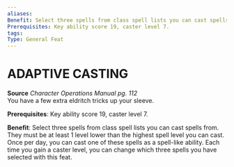 ```yaml
---
aliases: 
Benefit: Select three spells from class spell lists you can cast spells from. They must be at least 1 level lower than the highest spell level you can cast. Once per day, you can cast one of these spells as a spell-like ability. Each time you gain a caster level, you can change which three spells you have selected with this feat.
Prerequisites: Key ability score 19, caster level 7.
tags: 
Type: General Feat
---
```

# ADAPTIVE CASTING
**Source** _Character Operations Manual pg. 112_  
You have a few extra eldritch tricks up your sleeve.

**Prerequisites**: Key ability score 19, caster level 7.

**Benefit**: Select three spells from class spell lists you can cast spells from. They must be at least 1 level lower than the highest spell level you can cast. Once per day, you can cast one of these spells as a spell-like ability. Each time you gain a caster level, you can change which three spells you have selected with this feat.